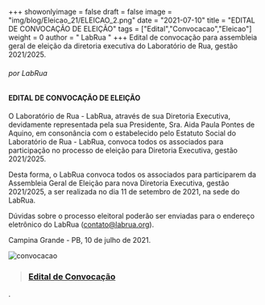 +++
showonlyimage = false
draft = false
image = "img/blog/Eleicao_21/ELEICAO_2.png"
date = "2021-07-10"
title = "EDITAL DE CONVOCAÇÃO DE ELEIÇÃO"
tags = ["Edital","Convocacao","Eleicao"]
weight = 0
author = " LabRua "
+++
Edital de convocação para assembleia geral de eleição da diretoria executiva do Laboratório de Rua, gestão 2021/2025.
<!--more-->

###### por LabRua


#### EDITAL DE CONVOCAÇÃO DE ELEIÇÃO

O Laboratório de Rua - LabRua, através de sua Diretoria Executiva, devidamente representada pela sua Presidente, Sra. Aida Paula Pontes de Aquino, em consonância com o estabelecido pelo Estatuto Social do Laboratório de Rua - LabRua, convoca todos os associados para participação no processo de eleição para Diretoria Executiva, gestão 2021/2025.

Desta forma, o LabRua convoca todos os associados para participarem da Assembleia Geral de Eleição para nova Diretoria Executiva, gestão 2021/2025, a ser realizada no dia 11 de setembro de 2021, na sede do LabRua.

Dúvidas sobre o processo eleitoral poderão ser enviadas para o endereço eletrônico do LabRua (contato@labrua.org).


Campina Grande - PB, 10 de julho de 2021.

![convocacao](../../img/blog/Eleicao_21/ELEICAO_1.jpg)



> ### [Edital de Convocação](../../pdf/Edital_de_Convocacao.pdf)

.
